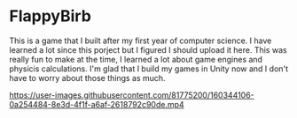 # FlappyBirb

This is a game that I built after my first year of computer science. I have learned a lot since this porject but I figured I should upload it here. This was really fun to make at the time, I learned a lot about game engines and physicis calculations. I'm glad that I build my games in Unity now and I don't have to worry about those things as much.


https://user-images.githubusercontent.com/81775200/160344106-0a254484-8e3d-4f1f-a6af-2618792c90de.mp4

